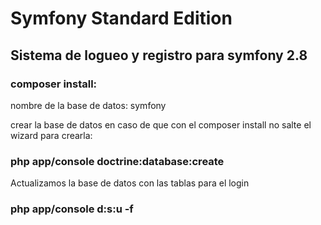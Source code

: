 Symfony Standard Edition
========================
<h2>Sistema de logueo y registro para symfony 2.8</h2>

<h3>composer install:</h3>
<p>nombre de la base de datos: symfony</p>

<span>crear la base de datos en caso de que con el composer install no salte el wizard para crearla:</span>
<h3>php app/console doctrine:database:create</h3>

<p>Actualizamos la base de datos con las tablas para el login</p>

<h3>php app/console d:s:u -f</h3>

